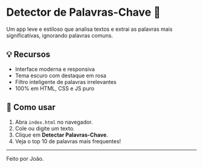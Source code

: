 # Detector de Palavras-Chave 🧠

Um app leve e estiloso que analisa textos e extrai as palavras mais significativas, ignorando palavras comuns.

## 💡 Recursos

- Interface moderna e responsiva
- Tema escuro com destaque em rosa
- Filtro inteligente de palavras irrelevantes
- 100% em HTML, CSS e JS puro

## 🚀 Como usar

1. Abra `index.html` no navegador.
2. Cole ou digite um texto.
3. Clique em **Detectar Palavras-Chave**.
4. Veja o top 10 de palavras mais frequentes!

---
Feito por João.
